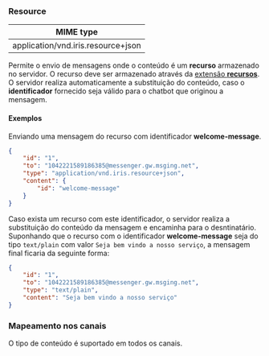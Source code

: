 ### Resource
| MIME type                            | 
|--------------------------------------|
| application/vnd.iris.resource+json   |

Permite o envio de mensagens onde o conteúdo é um **recurso** armazenado no servidor. O recurso deve ser armazenado através da [extensão **recursos**](https://portal.blip.ai/#/docs/extensions/resource). O servidor realiza automaticamente a substituição do conteúdo, caso o **identificador** fornecido seja válido para o chatbot que originou a mensagem.

#### Exemplos
Enviando uma mensagem do recurso com identificador **welcome-message**.
```json
{
    "id": "1",
    "to": "1042221589186385@messenger.gw.msging.net",
    "type": "application/vnd.iris.resource+json",
    "content": {
        "id": "welcome-message"
    }
}
```
Caso exista um recurso com este identificador, o servidor realiza a substituição do conteúdo da mensagem e encaminha para o desntinatário. Suponhando que o recurso com o identificador **welcome-message** seja do tipo `text/plain` com valor `Seja bem vindo a nosso serviço`, a mensagem final ficaria da seguinte forma:

```json
{
    "id": "1",
    "to": "1042221589186385@messenger.gw.msging.net",
    "type": "text/plain",
    "content": "Seja bem vindo a nosso serviço"
}
```

### Mapeamento nos canais

O tipo de conteúdo é suportado em todos os canais.

